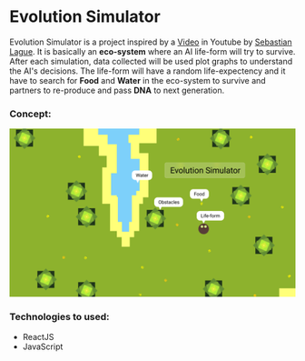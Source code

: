# Evolution Simulator
Evolution Simulator is a project inspired by a [Video](https://www.youtube.com/watch?v=r_It_X7v-1E&t=3s) in Youtube by [Sebastian Lague](https://www.youtube.com/channel/UCmtyQOKKmrMVaKuRXz02jbQ). It is basically an **eco-system** where an AI life-form will try to survive. After each simulation, data collected will be used plot graphs to understand the AI's decisions. The life-form will have a random life-expectency and it have to search for **Food** and **Water** in the eco-system to survive and partners to re-produce and pass **DNA** to next generation.

### Concept:
![plot](./concept/canvas.png)

### Technologies to used:
- ReactJS
- JavaScript
